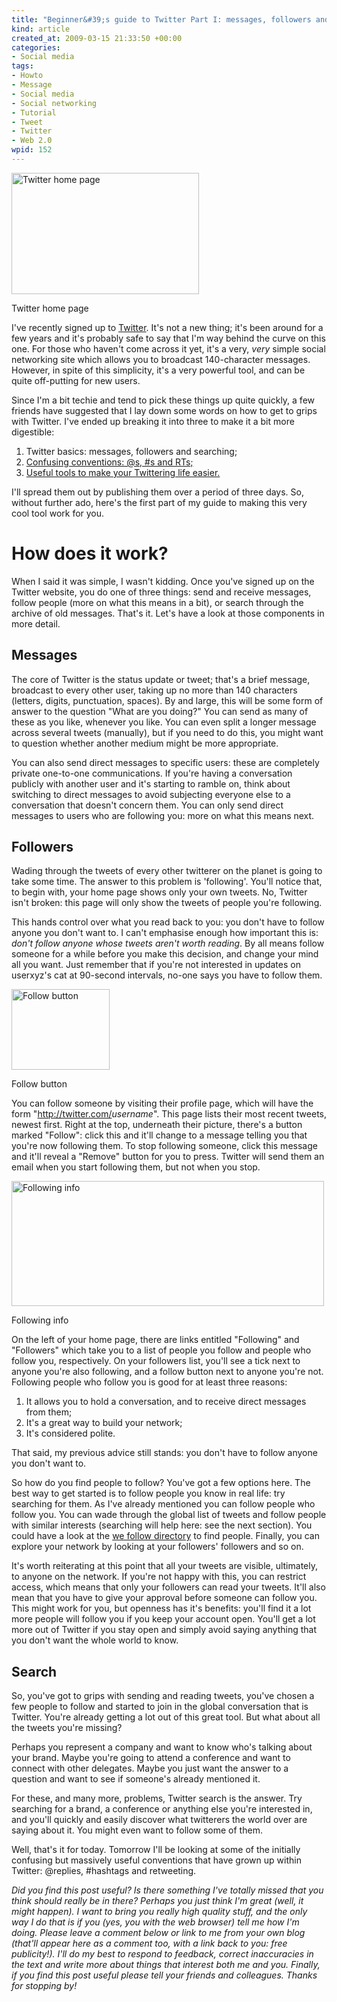 ```yaml
--- 
title: "Beginner&#39;s guide to Twitter Part I: messages, followers and searching"
kind: article
created_at: 2009-03-15 21:33:50 +00:00
categories: 
- Social media
tags: 
- Howto
- Message
- Social media
- Social networking
- Tutorial
- Tweet
- Twitter
- Web 2.0
wpid: 152
---
```

<div class="wp-caption alignright"><img class="size-medium wp-image-153" src="http://allacademic.files.wordpress.com/2009/03/twitterhomepage.png?w=300" alt="Twitter home page" width="300" height="194" /><p>Twitter home page</p></div>

I've recently signed up to <a href="http://twitter.com/">Twitter</a>. It's not a new thing; it's been around for a few years and it's probably safe to say that I'm way behind the curve on this one. For those who haven't come across it yet, it's a very, <em>very</em> simple social networking site which allows you to broadcast 140-character messages. However, in spite of this simplicity, it's a very powerful tool, and can be quite off-putting for new users.

Since I'm a bit techie and tend to pick these things up quite quickly, a few friends have suggested that I lay down some words on how to get to grips with Twitter. I've ended up breaking it into three to make it a bit more digestible:
<ol>
	<li>Twitter basics: messages, followers and searching;</li>
	<li><a href="http://allacademic.wordpress.com/2009/03/16/beginners-guide-to-twitter-part-ii/">Confusing conventions: @s, #s and RTs;</a></li>
	<li><a href="http://allacademic.wordpress.com/2009/03/17/beginners-guide-to-twitter-part-iii/">Useful tools to make your Twittering life easier.</a></li>
</ol>
I'll spread them out by publishing them over a period of three days. So, without further ado, here's the first part of my guide to making this very cool tool work for you.

<!--more-->
<h1>How does it work?</h1>
When I said it was simple, I wasn't kidding. Once you've signed up on the Twitter website, you do one of three things: send and receive messages, follow people (more on what this means in a bit), or search through the archive of old messages. That's it. Let's have a look at those components in more detail.
<h2>Messages</h2>
The core of Twitter is the status update or tweet; that's a brief message, broadcast to every other user, taking up no more than 140 characters (letters, digits, punctuation, spaces). By and large, this will be some form of answer to the question "What are you doing?" You can send as many of these as you like, whenever you like. You can even split a longer message across several tweets (manually), but if you need to do this, you might want to question whether another medium might be more appropriate.

You can also send direct messages to specific users: these are completely private one-to-one communications. If you're having a conversation publicly with another user and it's starting to ramble on, think about switching to direct messages to avoid subjecting everyone else to a conversation that doesn't concern them. You can only send direct messages to users who are following you: more on what this means next.
<h2>Followers</h2>
Wading through the tweets of every other twitterer on the planet is going to take some time. The answer to this problem is 'following'. You'll notice that, to begin with, your home page shows only your own tweets. No, Twitter isn't broken: this page will only show the tweets of people you're following.

This hands control over what you read back to you: you don't have to follow anyone you don't want to. I can't emphasise enough how important this is: <em>don't follow anyone whose tweets aren't worth reading</em>. By all means follow someone for a while before you make this decision, and change your mind all you want. Just remember that if you're not interested in updates on userxyz's cat at 90-second intervals, no-one says you have to follow them.

<div class="wp-caption alignright"><img class="size-full wp-image-155" src="http://allacademic.files.wordpress.com/2009/03/followbutton.png" alt="Follow button" width="157" height="129" /><p>Follow button</p></div>

You can follow someone by visiting their profile page, which will have the form "http://twitter.com/<em>username</em>". This page lists their most recent tweets, newest first. Right at the top, underneath their picture, there's a button marked "Follow": click this and it'll change to a message telling you that you're now following them. To stop following someone, click this message and it'll reveal a "Remove" button for you to press. Twitter will send them an email when you start following them, but not when you stop.

<div class="wp-caption alignleft"><img class="size-full wp-image-156" src="http://allacademic.files.wordpress.com/2009/03/following.png" alt="Following info" width="500" height="200" /><p>Following info</p></div>

On the left of your home page, there are links entitled "Following" and "Followers" which take you to a list of people you follow and people who follow you, respectively. On your followers list, you'll see a tick next to anyone you're also following, and a follow button next to anyone you're not. Following people who follow you is good for at least three reasons:
<ol>
	<li>It allows you to hold a conversation, and to receive direct messages from them;</li>
	<li>It's a great way to build your network;</li>
	<li>It's considered polite.</li>
</ol>
That said, my previous advice still stands: you don't have to follow anyone you don't want to.

So how do you find people to follow? You've got a few options here. The best way to get started is to follow people you know in real life: try searching for them. As I've already mentioned you can follow people who follow you. You can wade through the global list of tweets and follow people with similar interests (searching will help here: see the next section). You could have a look at the <a href="http://wefollow.com/">we follow directory</a> to find people. Finally, you can explore your network by looking at your followers' followers and so on.

It's worth reiterating at this point that all your tweets are visible, ultimately, to anyone on the network. If you're not happy with this, you can restrict access, which means that only your followers can read your tweets. It'll also mean that you have to give your approval before someone can follow you. This might work for you, but openness has it's benefits: you'll find it a lot more people will follow you if you keep your account open. You'll get a lot more out of Twitter if you stay open and simply avoid saying anything that you don't want the whole world to know.
<h2>Search</h2>
So, you've got to grips with sending and reading tweets, you've chosen a few people to follow and started to join in the global conversation that is Twitter. You're already getting a lot out of this great tool. But what about all the tweets you're missing?

Perhaps you represent a company and want to know who's talking about your brand. Maybe you're going to attend a conference and want to connect with other delegates. Maybe you just want the answer to a question and want to see if someone's already mentioned it.

For these, and many more, problems, Twitter search is the answer. Try searching for a brand, a conference or anything else you're interested in, and you'll quickly and easily discover what twitterers the world over are saying about it. You might even want to follow some of them.

Well, that's it for today. Tomorrow I'll be looking at some of the initially confusing but massively useful conventions that have grown up within Twitter: @replies, #hashtags and retweeting.

<em>Did you find this post useful? Is there something I've totally missed that you think should really be in there? Perhaps you just think I'm great (well, it might happen). I want to bring you really high quality stuff, and the only way I do that is if you (yes, you with the web browser) tell me how I'm doing. Please leave a comment below or link to me from your own blog (that'll appear here as a comment too, with a link back to you: free publicity!). I'll do my best to respond to feedback, correct inaccuracies in the text and write more about things that interest both me and you. Finally, if you find this post useful please tell your friends and colleagues. Thanks for stopping by!</em>
